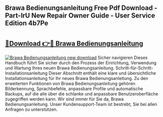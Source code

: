 ## Brawa Bedienungsanleitung Free Pdf Download - Part-IrU New Repair Owner Guide - User Service Edition 4b7Pe

# <h2><a href="http://df3ttho.blite.top/?on=Brawa+Bedienungsanleitung">🔗Download 👉🔴 Brawa Bedienungsanleitung</a></h2>

[![Brawa Bedienungsanleitung new download](https://i.imgur.com/lujVjoI.png)](http://df3ttho.blite.top/?on=Brawa+Bedienungsanleitung)
Sicher navigieren Dieses Handbuch führt Sie sicher durch den Prozess der Einrichtung, Verwendung und Wartung Ihres neuen Brawa Bedienungsanleitung. Schritt-für-Schritt-Installationsanleitung Dieser Abschnitt enthält eine klare und übersichtliche Installationsanleitung für Ihr neues Brawa Bedienungsanleitung. Zu den erweiterten Funktionen von Brawa Bedienungsanleitung gehören Bilderkennung, Sprachbefehle, anpassbare Profile und automatische Backups, auf die alle über die schlanke und anpassbare Benutzeroberfläche zugegriffen werden kann. Wir sind immer für Sie da, Brawa Bedienungsanleitung. Unser Kundensupport-Team ist bestrebt, Sie bei allen Anfragen zu unterstützen.
